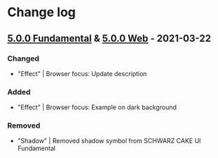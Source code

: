 # Change log

## [5.0.0 Fundamental](https://github.com/cake-hub/schwarz-sketch/tree/v5.0.0) & [5.0.0 Web](https://github.com/cake-hub/schwarz-web-sketch/tree/v5.0.0) - 2021-03-22

### Changed

* "Effect" | Browser focus: Update description

### Added

* "Effect" | Browser focus: Example on dark background

### Removed

* "Shadow" | Removed shadow symbol from SCHWARZ CAKE UI Fundamental

